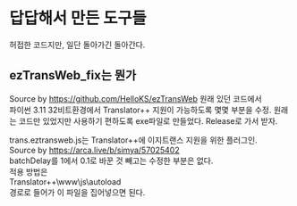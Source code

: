 # 답답해서 만든 도구들
허접한 코드지만, 일단 돌아가긴 돌아간다. 


## ezTransWeb_fix는 뭔가
Source by https://github.com/HelloKS/ezTransWeb
원래 있던 코드에서  
파이썬 3.11 32비트환경에서 Translator++ 지원이 가능하도록 몇몇 부분을 수정.
원래는 코드만 있었지만 사용하기 편하도록 exe파일로 만들었다. Release로 가서 받자.
  
trans.eztransweb.js는 Translator++에 이지트랜스 지원을 위한 플러그인.  
Source by https://arca.live/b/simya/57025402  
batchDelay를 1에서 0.1로 바꾼 것 빼고는 수정한 부분은 없다.  
적용 방법은  
Translator++\www\js\autoload  
경로로 들어가 이 파일을 집어넣으면 된다.  
